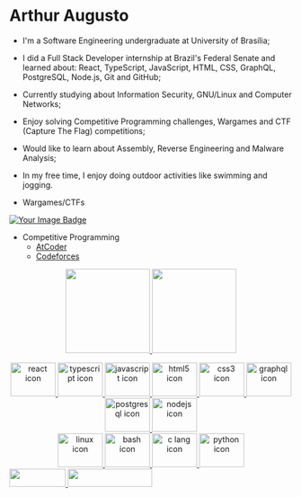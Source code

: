 # Arthur Augusto

- I'm a Software Engineering undergraduate at University of Brasília;
- I did a Full Stack Developer internship at Brazil's Federal Senate and learned about: React, TypeScript, JavaScript, HTML, CSS, GraphQL, PostgreSQL, Node.js, Git and GitHub;
- Currently studying about Information Security, GNU/Linux and Computer Networks;
- Enjoy solving Competitive Programming challenges, Wargames and CTF (Capture The Flag) competitions;
- Would like to learn about Assembly, Reverse Engineering and Malware Analysis;
- In my free time, I enjoy doing outdoor activities like swimming and jogging.

- Wargames/CTFs
 <p align="left">
	<a href="https://tryhackme.com/r/p/arthuraugusto">
		<img src="https://tryhackme-badges.s3.amazonaws.com/arthuraugusto.png" alt="Your Image Badge" />
	</a>
</p>

- Competitive Programming
	- [AtCoder](https://atcoder.jp/users/arthur_augusto)
	- [Codeforces](https://codeforces.com/profile/arthur_augusto)

<p align="center">
	<a href="https://github.com/arthur-augusto">
	<img height="150em" src="https://github-readme-stats.vercel.app/api?username=arthur-augusto&show_icons=true&theme=dark&include_all_commits=true&count_private=true"/>
	<img height="150em" src="https://github-readme-stats.vercel.app/api/top-langs/?username=arthur-augusto&layout=compact&langs_count=7&theme=dark"/>
	<a href = "mailto:arthur.augusto.rp@gmail.com">
</p>

<div align="center">
	<!--alt=" icon" height="60" width="80" -->
        <img alt="react icon" height="60" width="80" src="https://cdn.jsdelivr.net/gh/devicons/devicon@latest/icons/react/react-original-wordmark.svg" />
	<img alt="typescript icon" height="60" width="80" src="https://cdn.jsdelivr.net/gh/devicons/devicon@latest/icons/typescript/typescript-original.svg" />
	<img alt="javascript icon" height="60" width="80" src="https://cdn.jsdelivr.net/gh/devicons/devicon@latest/icons/javascript/javascript-original.svg" />
	<img alt="html5 icon" height="60" width="80" src="https://cdn.jsdelivr.net/gh/devicons/devicon@latest/icons/html5/html5-original.svg" />
	<img alt="css3 icon" height="60" width="80" src="https://cdn.jsdelivr.net/gh/devicons/devicon@latest/icons/css3/css3-original.svg" />
	<img alt="graphql icon" height="60" width="80" src="https://cdn.jsdelivr.net/gh/devicons/devicon@latest/icons/graphql/graphql-plain-wordmark.svg" />
	<img alt="postgresql icon" height="60" width="80" src="https://cdn.jsdelivr.net/gh/devicons/devicon@latest/icons/postgresql/postgresql-original-wordmark.svg" />
	<img alt="nodejs icon" height="60" width="80" src="https://cdn.jsdelivr.net/gh/devicons/devicon@latest/icons/nodejs/nodejs-original-wordmark.svg" />
</div>
<div align="center">
	<img alt="linux icon" height="60" width="80" src="https://cdn.jsdelivr.net/gh/devicons/devicon/icons/linux/linux-original.svg" />
	<img alt="bash icon" height="60" width="80" src="https://cdn.jsdelivr.net/gh/devicons/devicon@latest/icons/bash/bash-original.svg" /> 
	<img alt="c lang icon" height="60" width="80" src="https://cdn.jsdelivr.net/gh/devicons/devicon/icons/c/c-original.svg"/>
	<img alt="python icon" height="60" width="80" src="https://cdn.jsdelivr.net/gh/devicons/devicon/icons/python/python-original.svg" />
</div>

<div align="left">
 	<a href="mailto:arthur.augusto.rp@gmail.com">
		<img height="32em" width="100em" src="https://img.shields.io/badge/-Gmail-%23333?style=for-the-badge&logo=gmail&logoColor=white" target="_blank">
	</a>
 	<a href="https://www.linkedin.com/in/arthur-augusto-rezende-da-paixao/" target="_blank">
		<img height="32em" width="150em" src="https://img.shields.io/badge/-LinkedIn-%230077B5?style=for-the-badge&logo=linkedin&logoColor=white" target="_blank">
	</a> 
</div>
